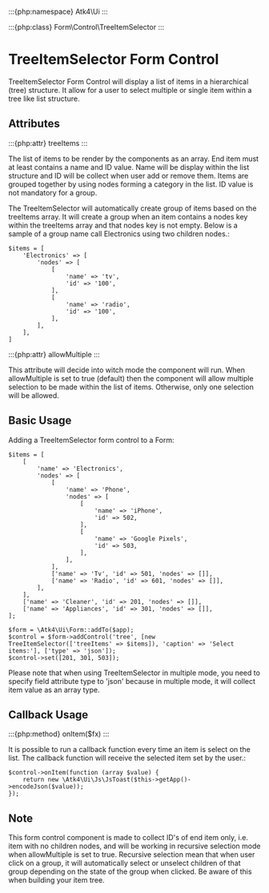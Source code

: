 :::{php:namespace} Atk4\Ui
:::

:::{php:class} Form\Control\TreeItemSelector
:::

# TreeItemSelector Form Control

TreeItemSelector Form Control will display a list of items in a hierarchical (tree) structure. It allow for a user to select multiple
or single item within a tree like list structure.

## Attributes

:::{php:attr} treeItems
:::

The list of items to be render by the components as an array. End item must at least contains a name and ID value. Name will be display
within the list structure and ID will be collect when user add or remove them.
Items are grouped together by using nodes forming a category in the list. ID value is not mandatory for a group.

The TreeItemSelector will automatically create group of items based on the treeItems array. It will create a group when an item contains a nodes key within
the treeItems array and that nodes key is not empty. Below is a sample of a group name call Electronics using two children nodes.:

```
$items = [
    'Electronics' => [
        'nodes' => [
            [
                'name' => 'tv',
                'id' => '100',
            ],
            [
                'name' => 'radio',
                'id' => '100',
            ],
        ],
    ],
]
```

:::{php:attr} allowMultiple
:::

This attribute will decide into witch mode the component will run. When allowMultiple is set to true (default) then
the component will allow multiple selection to be made within the list of items. Otherwise, only one selection
will be allowed.

## Basic Usage

Adding a TreeItemSelector form control to a Form:

```
$items = [
    [
        'name' => 'Electronics',
        'nodes' => [
            [
                'name' => 'Phone',
                'nodes' => [
                    [
                        'name' => 'iPhone',
                        'id' => 502,
                    ],
                    [
                        'name' => 'Google Pixels',
                        'id' => 503,
                    ],
                ],
            ],
            ['name' => 'Tv', 'id' => 501, 'nodes' => []],
            ['name' => 'Radio', 'id' => 601, 'nodes' => []],
        ],
    ],
    ['name' => 'Cleaner', 'id' => 201, 'nodes' => []],
    ['name' => 'Appliances', 'id' => 301, 'nodes' => []],
];

$form = \Atk4\Ui\Form::addTo($app);
$control = $form->addControl('tree', [new TreeItemSelector(['treeItems' => $items]), 'caption' => 'Select items:'], ['type' => 'json']);
$control->set([201, 301, 503]);
```

Please note that when using TreeItemSelector in multiple mode, you need to specify field attribute type to 'json'
because in multiple mode, it will collect item value as an array type.

## Callback Usage

:::{php:method} onItem($fx)
:::

It is possible to run a callback function every time an item is select on the list. The callback function will receive the selected item
set by the user.:

```
$control->onItem(function (array $value) {
    return new \Atk4\Ui\Js\JsToast($this->getApp()->encodeJson($value));
});
```

## Note

This form control component is made to collect ID's of end item only, i.e. item with no children nodes, and will be working in recursive selection
mode when allowMultiple is set to true. Recursive selection mean that when user click on a group, it will automatically select or unselect children
of that group depending on the state of the group when clicked. Be aware of this when building your item tree.
